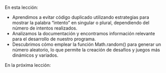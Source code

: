 En esta lección:

- Aprendimos a evitar código duplicado utilizando estrategias para mostrar la palabra “intento” en singular o plural, dependiendo del número de intentos realizados.
- Analizamos la documentación y encontramos información relevante para el desarrollo de nuestro programa.
- Descubrimos cómo emplear la función Math.random() para generar un número aleatorio, lo que permite la creación de desafíos y juegos más dinámicos y variados.

En la próxima lección:
